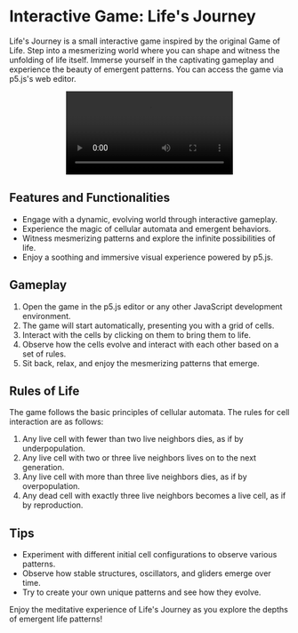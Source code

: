 # Interactive Game: Life's Journey
Life's Journey is a small interactive game inspired by the original Game of Life. Step into a mesmerizing world where you can shape and witness the unfolding of life itself. Immerse yourself in the captivating gameplay and experience the beauty of emergent patterns.
You can access the game via p5.js's web editor.

<p align="center">
  <video src="img/life's-journey.mp4" alt="Visualization of Life's Journey" controls></video>
</p>



## Features and Functionalities
- Engage with a dynamic, evolving world through interactive gameplay.
- Experience the magic of cellular automata and emergent behaviors.
- Witness mesmerizing patterns and explore the infinite possibilities of life.
- Enjoy a soothing and immersive visual experience powered by p5.js.

## Gameplay
1. Open the game in the p5.js editor or any other JavaScript development environment.
2. The game will start automatically, presenting you with a grid of cells.
3. Interact with the cells by clicking on them to bring them to life.
4. Observe how the cells evolve and interact with each other based on a set of rules.
5. Sit back, relax, and enjoy the mesmerizing patterns that emerge.

## Rules of Life
The game follows the basic principles of cellular automata. The rules for cell interaction are as follows:

1. Any live cell with fewer than two live neighbors dies, as if by underpopulation.
2. Any live cell with two or three live neighbors lives on to the next generation.
3. Any live cell with more than three live neighbors dies, as if by overpopulation.
4. Any dead cell with exactly three live neighbors becomes a live cell, as if by reproduction.

## Tips
- Experiment with different initial cell configurations to observe various patterns.
- Observe how stable structures, oscillators, and gliders emerge over time.
- Try to create your own unique patterns and see how they evolve.

Enjoy the meditative experience of Life's Journey as you explore the depths of emergent life patterns!

